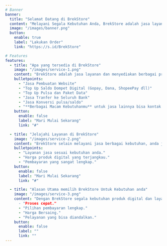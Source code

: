 ```yaml
---
# Banner
banner:
  title: "Selamat Datang di BrekStore"
  content: "Melayani Segala Kebutuhan Anda, BrekStore adalah jasa layanan dan menyediakan segala produk digital"
  image: "/images/banner.png"
  button:
    enable: true
    label: "Lakukan Order"
    link: "https://s.id/BrekStore"

# Features
features:
  - title: "Apa yang tersedia di BrekStore"
    image: "/images/service-1.png"
    content: "BrekStore adalah jasa layanan dan menyediakan berbagai produk digital yang terlengkap dan lain-lain"
    bulletpoints:
      - "Jasa Pembuatan Website"
      - "Top Up Saldo Dompet Digital (Gopay, Dana, ShopeePay dll)"
      - "Top Up Pulsa dan Paket Data"
      - "Jasa Tranfer ke Seluruh Bank"
      - "Jasa Konversi pulsa/saldo"
      - "**Berbagai Macam Kebutuhanmu** untuk jasa lainnya bisa kontak langsung"
    button:
      enable: false
      label: "Mari Mulai Sekarang"
      link: "#"

  - title: "Jelajahi Layanan di BrekStore"
    image: "/images/service-2.png"
    content: "BrekStore selain melayani jasa berbagai kebutuhan, anda juga dapat memesan produk digital dengan harga yang bersaing:"
    bulletpoints:
      - "Layanan jasa sesuai kebutuhan anda."
      - "Harga produk digital yang terjangkau."
      - "Pembayaran yang sangat lengkap."
    button:
      enable: false
      label: "Mari Mulai Sekarang"
      link: "#"

  - title: "Alasan Utama memilih BrekStore Untuk Kebutuhan anda"
    image: "/images/service-3.png"
    content: "Dengan BrekStore segala kebutuhan produk digital dan layanan digital anda terpenuhi:
      - "Proses cepat."
      - "Pilihan pembayaran lengkap."
      - "Harga Bersaing."
      - "Pelayanan yang bisa diandalkan."
    button:
      enable: false
      label: ""
      link: ""
---
```

